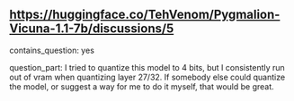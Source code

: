 ## https://huggingface.co/TehVenom/Pygmalion-Vicuna-1.1-7b/discussions/5

contains_question: yes

question_part: I tried to quantize this model to 4 bits, but I consistently run out of vram when quantizing layer 27/32. If somebody else could quantize the model, or suggest a way for me to do it myself, that would be great.